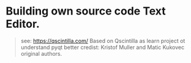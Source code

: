 # Building own source code Text Editor.

> see: https://qscintilla.com/
Based on Qscintilla   as learn project ot understand pyqt better
> credist: Kristof Muller and Matic Kukovec original authors.
> 
